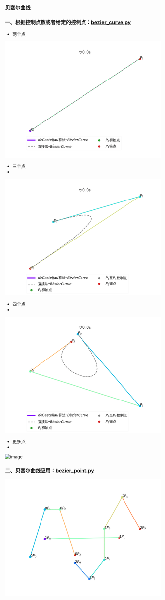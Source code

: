 ### 贝塞尔曲线


### 一、根据控制点数或者给定的控制点：[bezier_curve.py](https://github.com/Anfany/Funny-Math-Problem-by-Python3/blob/master/bezier/bezier_curve.py)


+ 两个点

![image](https://github.com/Anfany/Funny-Math-Problem-by-Python3/blob/master/bezier/Bezier_2.gif)

+ 三个点
+ 
![image](https://github.com/Anfany/Funny-Math-Problem-by-Python3/blob/master/bezier/Bezier_3.gif)


+ 四个点
+ 
![image](https://github.com/Anfany/Funny-Math-Problem-by-Python3/blob/master/bezier/Bezier_4.gif)

+ 更多点
+ 
![image](https://github.com/Anfany/Funny-Math-Problem-by-Python3/blob/master/bezier/Bezier_n.gif)

### 二、贝塞尔曲线应用：[bezier_point.py](https://github.com/Anfany/Funny-Math-Problem-by-Python3/blob/master/bezier/bezier_point.py)

![image](https://github.com/Anfany/Funny-Math-Problem-by-Python3/blob/master/bezier/Bezier_m.gif)
